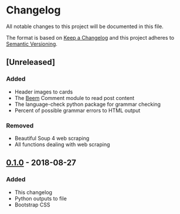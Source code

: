 # Changelog
All notable changes to this project will be documented in this file.

The format is based on [Keep a Changelog](http://keepachangelog.com/en/1.0.0/)
and this project adheres to [Semantic Versioning](http://semver.org/spec/v2.0.0.html).

## [Unreleased]
### Added
- Header images to cards
- The [Beem](https://github.com/holgern/beem/tree/master/beem) Comment module to read post content
- The language-check python package for grammar checking
- Percent of possible grammar errors to HTML output

### Removed
- Beautiful Soup 4 web scraping
- All functions dealing with web scraping

## [0.1.0](https://gitlab.com/jrswab/curator-helper/commit/6395f15beb6098a35f80f05a05f930522294ed5c) - 2018-08-27
### Added
- This changelog
- Python outputs to file
- Bootstrap CSS
